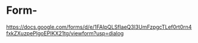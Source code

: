 # Form-
https://docs.google.com/forms/d/e/1FAIpQLSfIaeQ3l3UmFzpgcTLef0rt0rn4fxkZXuzpePlgoEPIKX21tg/viewform?usp=dialog
